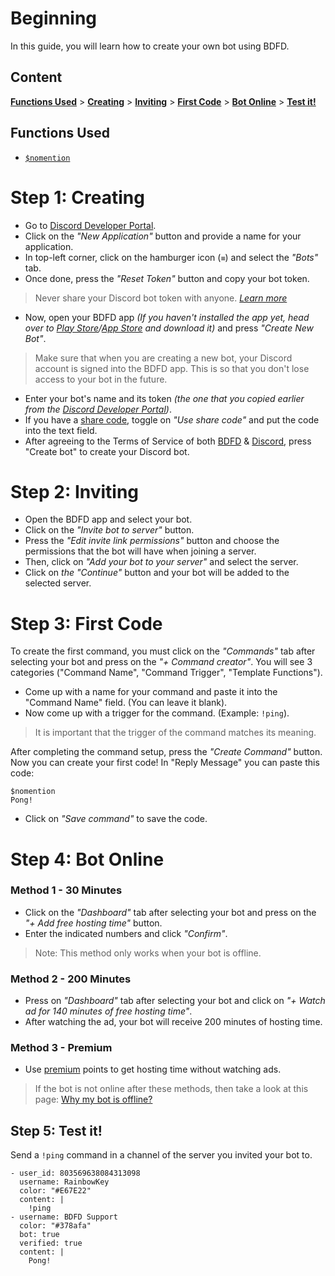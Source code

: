 # Beginning
In this guide, you will learn how to create your own bot using BDFD.

## Content
[**Functions Used**](#functions-used) > [**Creating**](#step-1-creating) > [**Inviting**](#step-2-inviting) > [**First Code**](#step-3-first-code) > [**Bot Online**](#step-4-bot-online) > [**Test it!**](#step-5-test-it)

## Functions Used
- [`$nomention`](../../bdscript/nomention.md)

# Step 1: Creating
- Go to [Discord Developer Portal](https://discord.com/developers/applications).
- Click on the *"New Application"* button and provide a name for your application.
- In top-left corner, click on the hamburger icon (`≡`) and select the *"Bots"* tab.
- Once done, press the *"Reset Token"* button and copy your bot token.
> Never share your Discord bot token with anyone. *[Learn more](../../resources/security.md#sharing-tokens)*
- Now, open your BDFD app *(If you haven't installed the app yet, head over to [Play Store](https://play.google.com/store/apps/details?id=com.jakubtomana.discordbotdesinger)/[App Store](https://apps.apple.com/app/bot-designer-for-discord/id1495536477) and download it)* and press *"Create New Bot"*.
> Make sure that when you are creating a new bot, your Discord account is signed into the BDFD app. This is so that you don't lose access to your bot in the future.
- Enter your bot's name and its token *(the one that you copied earlier from the [Discord Developer Portal](https://discord.com/developers/applications))*.
- If you have a [share code](../other/sharecode.md), toggle on *"Use share code"* and put the code into the text field.
- After agreeing to the Terms of Service of both [BDFD](../terms.md) & [Discord](https://discord.com/terms), press "Create bot" to create your Discord bot.

# Step 2: Inviting
- Open the BDFD app and select your bot.
- Click on the *"Invite bot to server"* button.
- Press the *"Edit invite link permissions"* button and choose the permissions that the bot will have when joining a server.
- Then, click on *"Add your bot to your server"* and select the server.
- Click on *the "Continue"* button and your bot will be added to the selected server.

# Step 3: First Code
To create the first command, you must click on the *"Commands"* tab after selecting your bot and press on the *"+ Command creator"*.
You will see 3 categories ("Command Name", "Command Trigger", "Template Functions").
- Come up with a name for your command and paste it into the "Command  Name" field. (You can leave it blank).
- Now come up with a trigger for the command. (Example: `!ping`).
> It is important that the trigger of the command matches its meaning.

After completing the command setup, press the *"Create Command"* button. Now you can create your first code!
In "Reply Message" you can paste this code:
```
$nomention
Pong!
```
- Click on *"Save command"* to save the code.

# Step 4: Bot Online
### Method 1 - 30 Minutes
- Click on the *"Dashboard"* tab after selecting your bot and press on the *"+ Add free hosting time"* button.
- Enter the indicated numbers and click *"Confirm"*.
> Note: This method only works when your bot is offline.
### Method 2 - 200 Minutes
- Press on *"Dashboard"* tab after selecting your bot and click on *"+ Watch ad for 140 minutes of free hosting time"*.
- After watching the ad, your bot will receive 200 minutes of hosting time.
### Method 3 - Premium
- Use [premium](../../premium/introduction.md#purchasing-premium-points) points to get hosting time without watching ads.
> If the bot is not online after these methods, then take a look at this page: [Why my bot is offline?](../../resources/troubleshooting.md#the-bot-is-offline)

## Step 5: Test it!
Send a `!ping` command in a channel of the server you invited your bot to.

```discord yaml
- user_id: 803569638084313098
  username: RainbowKey
  color: "#E67E22"
  content: |
    !ping
- username: BDFD Support
  color: "#378afa"
  bot: true
  verified: true
  content: |
    Pong!
```
